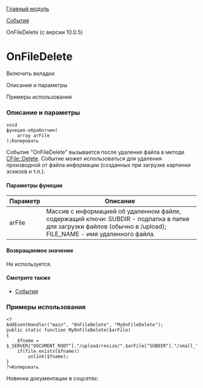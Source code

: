 [Главный модуль](/api_help/main/index.php)

[События](/api_help/main/events/index.php)

OnFileDelete (с версии 10.0.5)

OnFileDelete
============

Включить вкладки

Описание и параметры

Примеры использования

### Описание и параметры

```
void
функция-обработчик(
	array arFile
);Копировать
```

Событие "OnFileDelete" вызывается после удаления файла в методе [CFile::Delete](/api_help/main/reference/cfile/delete.php). Событие может использоваться для удаления производной от файла информации (созданных при загрузке картинки эскизов и т.п.).

#### Параметры функции

| Параметр | Описание |
| --- | --- |
| arFile | Массив с информацией об удаленном файле, содержащий ключи:   SUBDIR - подпапка в папке для загрузки файлов (обычно в /upload);   FILE\_NAME - имя удаленного файла. |

#### Возвращаемое значение

Не используется.

#### Смотрите также

* [События](http://dev.1c-bitrix.ru/learning/course/index.php?COURSE_ID=43&LESSON_ID=3493)

### Примеры использования

```
<?
AddEventHandler("main", "OnFileDelete", "MyOnFileDelete");
public static function MyOnFileDelete($arFile)
{
	$fname = $_SERVER["DOCUMENT_ROOT"]."/upload/resize/".$arFile["SUBDIR"]."/small_".$arFile["FILE_NAME"];
	if(file_exists($fname))
		unlink($fname);
}
?>Копировать
```

Новинки документации в соцсетях: